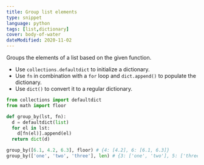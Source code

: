 ```yaml
---
title: Group list elements
type: snippet
language: python
tags: [list,dictionary]
cover: body-of-water
dateModified: 2020-11-02
---
```


Groups the elements of a list based on the given function.

- Use `collections.defaultdict` to initialize a dictionary.
- Use `fn` in combination with a `for` loop and `dict.append()` to populate the dictionary.
- Use `dict()` to convert it to a regular dictionary.

```py
from collections import defaultdict
from math import floor

def group_by(lst, fn):
  d = defaultdict(list)
  for el in lst:
    d[fn(el)].append(el)
  return dict(d)

group_by([6.1, 4.2, 6.3], floor) # {4: [4.2], 6: [6.1, 6.3]}
group_by(['one', 'two', 'three'], len) # {3: ['one', 'two'], 5: ['three']}
```
